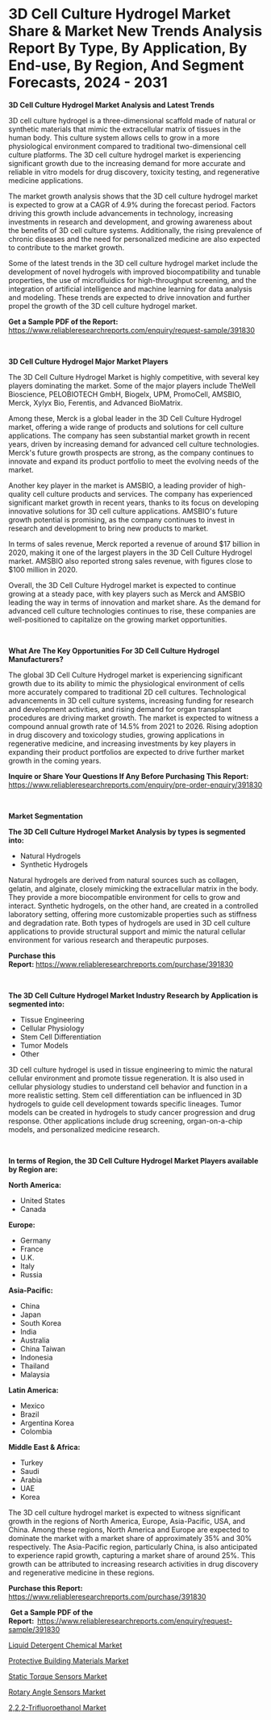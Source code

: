 <p><h1>3D Cell Culture Hydrogel Market Share & Market New Trends Analysis Report By Type, By Application, By End-use, By Region, And Segment Forecasts, 2024 - 2031</h1></p><p><strong>3D Cell Culture Hydrogel Market Analysis and Latest Trends</strong></p>
<p><p>3D cell culture hydrogel is a three-dimensional scaffold made of natural or synthetic materials that mimic the extracellular matrix of tissues in the human body. This culture system allows cells to grow in a more physiological environment compared to traditional two-dimensional cell culture platforms. The 3D cell culture hydrogel market is experiencing significant growth due to the increasing demand for more accurate and reliable in vitro models for drug discovery, toxicity testing, and regenerative medicine applications.</p><p>The market growth analysis shows that the 3D cell culture hydrogel market is expected to grow at a CAGR of 4.9% during the forecast period. Factors driving this growth include advancements in technology, increasing investments in research and development, and growing awareness about the benefits of 3D cell culture systems. Additionally, the rising prevalence of chronic diseases and the need for personalized medicine are also expected to contribute to the market growth.</p><p>Some of the latest trends in the 3D cell culture hydrogel market include the development of novel hydrogels with improved biocompatibility and tunable properties, the use of microfluidics for high-throughput screening, and the integration of artificial intelligence and machine learning for data analysis and modeling. These trends are expected to drive innovation and further propel the growth of the 3D cell culture hydrogel market.</p></p>
<p><strong>Get a Sample PDF of the Report:&nbsp;</strong> <a href="https://www.reliableresearchreports.com/enquiry/request-sample/391830">https://www.reliableresearchreports.com/enquiry/request-sample/391830</a></p>
<p>&nbsp;</p>
<p><strong>3D Cell Culture Hydrogel Major Market Players</strong></p>
<p><p>The 3D Cell Culture Hydrogel Market is highly competitive, with several key players dominating the market. Some of the major players include TheWell Bioscience, PELOBIOTECH GmbH, Biogelx, UPM, PromoCell, AMSBIO, Merck, Xylyx Bio, Ferentis, and Advanced BioMatrix.</p><p>Among these, Merck is a global leader in the 3D Cell Culture Hydrogel market, offering a wide range of products and solutions for cell culture applications. The company has seen substantial market growth in recent years, driven by increasing demand for advanced cell culture technologies. Merck's future growth prospects are strong, as the company continues to innovate and expand its product portfolio to meet the evolving needs of the market.</p><p>Another key player in the market is AMSBIO, a leading provider of high-quality cell culture products and services. The company has experienced significant market growth in recent years, thanks to its focus on developing innovative solutions for 3D cell culture applications. AMSBIO's future growth potential is promising, as the company continues to invest in research and development to bring new products to market.</p><p>In terms of sales revenue, Merck reported a revenue of around $17 billion in 2020, making it one of the largest players in the 3D Cell Culture Hydrogel market. AMSBIO also reported strong sales revenue, with figures close to $100 million in 2020.</p><p>Overall, the 3D Cell Culture Hydrogel market is expected to continue growing at a steady pace, with key players such as Merck and AMSBIO leading the way in terms of innovation and market share. As the demand for advanced cell culture technologies continues to rise, these companies are well-positioned to capitalize on the growing market opportunities.</p></p>
<p>&nbsp;</p>
<p><strong>What Are The Key Opportunities For 3D Cell Culture Hydrogel Manufacturers?</strong></p>
<p><p>The global 3D Cell Culture Hydrogel market is experiencing significant growth due to its ability to mimic the physiological environment of cells more accurately compared to traditional 2D cell cultures. Technological advancements in 3D cell culture systems, increasing funding for research and development activities, and rising demand for organ transplant procedures are driving market growth. The market is expected to witness a compound annual growth rate of 14.5% from 2021 to 2026. Rising adoption in drug discovery and toxicology studies, growing applications in regenerative medicine, and increasing investments by key players in expanding their product portfolios are expected to drive further market growth in the coming years.</p></p>
<p><strong>Inquire or Share Your Questions If Any Before Purchasing This Report:</strong> <a href="https://www.reliableresearchreports.com/enquiry/pre-order-enquiry/391830">https://www.reliableresearchreports.com/enquiry/pre-order-enquiry/391830</a></p>
<p>&nbsp;</p>
<p><strong>Market Segmentation</strong></p>
<p><strong>The 3D Cell Culture Hydrogel Market Analysis by types is segmented into:</strong></p>
<p><ul><li>Natural Hydrogels</li><li>Synthetic Hydrogels</li></ul></p>
<p><p>Natural hydrogels are derived from natural sources such as collagen, gelatin, and alginate, closely mimicking the extracellular matrix in the body. They provide a more biocompatible environment for cells to grow and interact. Synthetic hydrogels, on the other hand, are created in a controlled laboratory setting, offering more customizable properties such as stiffness and degradation rate. Both types of hydrogels are used in 3D cell culture applications to provide structural support and mimic the natural cellular environment for various research and therapeutic purposes.</p></p>
<p><strong>Purchase this Report:&nbsp;</strong><a href="https://www.reliableresearchreports.com/purchase/391830">https://www.reliableresearchreports.com/purchase/391830</a></p>
<p>&nbsp;</p>
<p><strong>The 3D Cell Culture Hydrogel Market Industry Research by Application is segmented into:</strong></p>
<p><ul><li>Tissue Engineering</li><li>Cellular Physiology</li><li>Stem Cell Differentiation</li><li>Tumor Models</li><li>Other</li></ul></p>
<p><p>3D cell culture hydrogel is used in tissue engineering to mimic the natural cellular environment and promote tissue regeneration. It is also used in cellular physiology studies to understand cell behavior and function in a more realistic setting. Stem cell differentiation can be influenced in 3D hydrogels to guide cell development towards specific lineages. Tumor models can be created in hydrogels to study cancer progression and drug response. Other applications include drug screening, organ-on-a-chip models, and personalized medicine research.</p></p>
<p>&nbsp;</p>
<p><strong>In terms of Region, the 3D Cell Culture Hydrogel Market Players available by Region are:</strong></p>
<p>
    <p> <strong> North America: </strong>
        <ul>
            <li>United States</li>
            <li>Canada</li>
        </ul>
        </p> 
    <p> <strong> Europe: </strong>
        <ul>
            <li>Germany</li>
            <li>France</li>
            <li>U.K.</li>
            <li>Italy</li>
            <li>Russia</li>
        </ul>
        </p> 
    <p> <strong> Asia-Pacific: </strong>
        <ul>
            <li>China</li>
            <li>Japan</li>
            <li>South Korea</li>
            <li>India</li>
            <li>Australia</li>
            <li>China Taiwan</li>
            <li>Indonesia</li>
            <li>Thailand</li>
            <li>Malaysia</li>
        </ul>
        </p> 
    <p> <strong> Latin America: </strong>
        <ul>
            <li>Mexico</li>
            <li>Brazil</li>
            <li>Argentina Korea</li>
            <li>Colombia</li>
        </ul>
        </p> 
    <p> <strong> Middle East & Africa: </strong>
        <ul>
            <li>Turkey</li>
            <li>Saudi</li>
            <li>Arabia</li>
            <li>UAE</li>
            <li>Korea</li>
        </ul>
    </p>
    </p>
<p><p>The 3D cell culture hydrogel market is expected to witness significant growth in the regions of North America, Europe, Asia-Pacific, USA, and China. Among these regions, North America and Europe are expected to dominate the market with a market share of approximately 35% and 30% respectively. The Asia-Pacific region, particularly China, is also anticipated to experience rapid growth, capturing a market share of around 25%. This growth can be attributed to increasing research activities in drug discovery and regenerative medicine in these regions.</p></p>
<p><strong>Purchase this Report: </strong><a href="https://www.reliableresearchreports.com/purchase/391830">https://www.reliableresearchreports.com/purchase/391830</a></p>
<p>&nbsp;<strong>Get a Sample PDF of the Report:&nbsp;&nbsp;</strong><a href="https://www.reliableresearchreports.com/enquiry/request-sample/391830">https://www.reliableresearchreports.com/enquiry/request-sample/391830</a></p>
<p><strong></strong></p>
<p><p><a href="https://iodized-pantydraco-05c.notion.site/Liquid-Detergent-Chemical-Market-Size-Share-Trends-Analysis-Report-By-Application-Regional-Outlo-a8849e4487ea43ad86fa57e85b6ebf98">Liquid Detergent Chemical Market</a></p><p><a href="https://noble-drawer-34c.notion.site/Protective-Building-Materials-Market-Size-Evaluating-its-Market-Trends-Growth-and-Projections-202-817693b51cbc4f3bbc798a22877bfa26">Protective Building Materials Market</a></p><p><a href="https://view.publitas.com/reportprime-1/static-torque-sensors-market-challenges-opportunities-and-growth-drivers-and-major-market-players-forecasted-for-period-from-2024-2031/">Static Torque Sensors Market</a></p><p><a href="https://view.publitas.com/reportprime-1/rotary-angle-sensors-market-share-market-new-trends-analysis-report-by-type-by-application-by-end-use-by-region-and-segment-forecasts-2024-2031/">Rotary Angle Sensors Market</a></p><p><a href="https://github.com/nancykennedykellievqfqt2/Market-Research-Report-List-1/blob/main/222-trifluoroethanol-market.md">2,2,2-Trifluoroethanol Market</a></p></p>